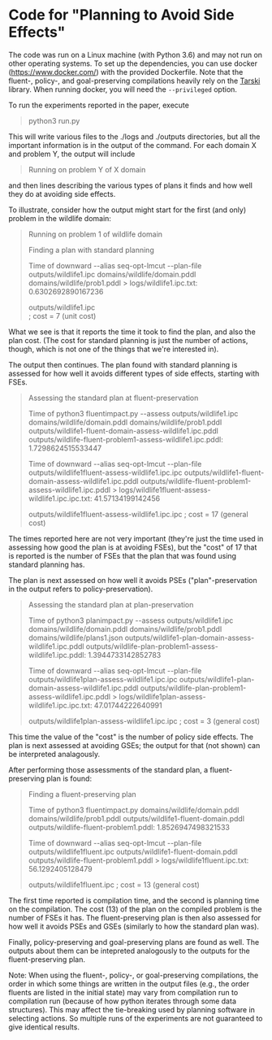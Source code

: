 # Code for "Planning to Avoid Side Effects"

The code was run on a Linux machine (with Python 3.6) and may not run on other operating systems. To set up the dependencies, you can use docker (https://www.docker.com/) with the provided Dockerfile. Note that the fluent-, policy-, and goal-preserving compilations heavily rely on the [Tarski](https://github.com/aig-upf/tarski) library. When running docker, you will need the `--privileged` option. 

To run the experiments reported in the paper, execute

> python3 run.py

This will write various files to the ./logs and ./outputs directories, but all the important information is in the output of the command. For each domain X and problem Y, the output will include

> Running on problem Y of X domain

and then lines describing the various types of plans it finds and how well they do at avoiding side effects. 


To illustrate, consider how the output might start for the first (and only) problem in the wildlife domain:

> Running on problem 1 of wildlife domain                                                                                                                    
>                                                                                                                                         
> Finding a plan with standard planning                                                                                                                      
>
> Time of downward --alias seq-opt-lmcut --plan-file outputs/wildlife1.ipc domains/wildlife/domain.pddl domains/wildlife/prob1.pddl > logs/wildlife1.ipc.txt:
0.6302692890167236                                                                                                                                         
>                                                                                                                                                           
> outputs/wildlife1.ipc                                                                                                                                      
> ; cost = 7 (unit cost)                                                                                                                                     

What we see is that it reports the time it took to find the plan, and also the plan cost. (The cost for standard planning is just the number of actions, though, which is not one of the things that we're interested in).

The output then continues. The plan found with standard planning is assessed for how well it avoids different types of side effects, starting with FSEs.

> Assessing the standard plan at fluent-preservation
> 
> Time of python3 fluentimpact.py --assess outputs/wildlife1.ipc domains/wildlife/domain.pddl domains/wildlife/prob1.pddl  outputs/wildlife1-fluent-domain-assess-wildlife1.ipc.pddl outputs/wildlife-fluent-problem1-assess-wildlife1.ipc.pddl:
1.7298624515533447
>
> Time of downward --alias seq-opt-lmcut --plan-file outputs/wildlife1fluent-assess-wildlife1.ipc.ipc outputs/wildlife1-fluent-domain-assess-wildlife1.ipc.pddl outputs/wildlife-fluent-problem1-assess-wildlife1.ipc.pddl > logs/wildlife1fluent-assess-wildlife1.ipc.ipc.txt:
41.57134199142456
>
> outputs/wildlife1fluent-assess-wildlife1.ipc.ipc
> ; cost = 17 (general cost)

The times reported here are not very important (they're just the time used in assessing how good the plan is at avoiding FSEs), but the "cost" of 17 that is reported is the number of FSEs that the plan that was found using standard planning has.

The plan is next assessed on how well it avoids PSEs ("plan"-preservation in the output refers to policy-preservation).

> Assessing the standard plan at plan-preservation
>
> Time of python3 planimpact.py --assess outputs/wildlife1.ipc domains/wildlife/domain.pddl domains/wildlife/prob1.pddl domains/wildlife/plans1.json outputs/wildlife1-plan-domain-assess-wildlife1.ipc.pddl outputs/wildlife-plan-problem1-assess-wildlife1.ipc.pddl:
1.3944733142852783
>
> Time of downward --alias seq-opt-lmcut --plan-file outputs/wildlife1plan-assess-wildlife1.ipc.ipc outputs/wildlife1-plan-domain-assess-wildlife1.ipc.pddl outputs/wildlife-plan-problem1-assess-wildlife1.ipc.pddl > logs/wildlife1plan-assess-wildlife1.ipc.ipc.txt:
47.01744222640991
>
> outputs/wildlife1plan-assess-wildlife1.ipc.ipc
> ; cost = 3 (general cost)

This time the value of the "cost" is the number of policy side effects. The plan is next assessed at avoiding GSEs; the output for that (not shown) can be interpreted analagously.

After performing those assessments of the standard plan, a fluent-preserving plan is found:

> Finding a fluent-preserving plan
>
> Time of python3 fluentimpact.py  domains/wildlife/domain.pddl domains/wildlife/prob1.pddl  outputs/wildlife1-fluent-domain.pddl outputs/wildlife-fluent-problem1.pddl:
> 1.8526947498321533
>
> Time of downward --alias seq-opt-lmcut --plan-file outputs/wildlife1fluent.ipc outputs/wildlife1-fluent-domain.pddl outputs/wildlife-fluent-problem1.pddl > logs/wildlife1fluent.ipc.txt:
> 56.1292405128479
>
> outputs/wildlife1fluent.ipc
> ; cost = 13 (general cost)

The first time reported is compilation time, and the second is planning time on the compilation. The cost (13) of the plan on the compiled problem is the number of FSEs it has. The fluent-preserving plan is then also assessed for how well it avoids PSEs and GSEs (similarly to how the standard plan was). 

Finally, policy-preserving and goal-preserving plans are found as well. The outputs about them can be intepreted analogously to the outputs for the fluent-preserving plan.

Note: When using the fluent-, policy-, or goal-preserving compilations, the order in which some things are written in the output files (e.g., the order fluents are listed in the initial state) may vary from compilation run to compilation run (because of how python iterates through some data structures). This may affect the tie-breaking used by planning software in selecting actions. So multiple runs of the experiments are not guaranteed to give identical results.
